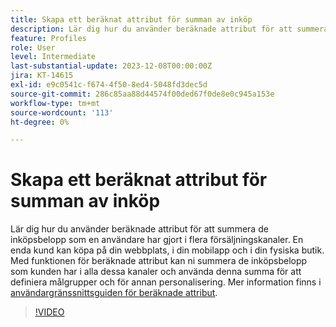 ```yaml
---
title: Skapa ett beräknat attribut för summan av inköp
description: Lär dig hur du använder beräknade attribut för att summera de inköpsbelopp som en användare har gjort i flera försäljningskanaler.
feature: Profiles
role: User
level: Intermediate
last-substantial-update: 2023-12-08T00:00:00Z
jira: KT-14615
exl-id: e9c0541c-f674-4f50-8ed4-5048fd3dec5d
source-git-commit: 286c85aa88d44574f00ded67f0de8e0c945a153e
workflow-type: tm+mt
source-wordcount: '113'
ht-degree: 0%

---
```


# Skapa ett beräknat attribut för summan av inköp

Lär dig hur du använder beräknade attribut för att summera de inköpsbelopp som en användare har gjort i flera försäljningskanaler. En enda kund kan köpa på din webbplats, i din mobilapp och i din fysiska butik. Med funktionen för beräknade attribut kan ni summera de inköpsbelopp som kunden har i alla dessa kanaler och använda denna summa för att definiera målgrupper och för annan personalisering. Mer information finns i [användargränssnittsguiden för beräknade attribut](https://experienceleague.adobe.com/docs/experience-platform/profile/computed-attributes/ui.html?lang=sv-SE&).

>[!VIDEO](https://video.tv.adobe.com/v/3425899?learn=on&enablevpops)
